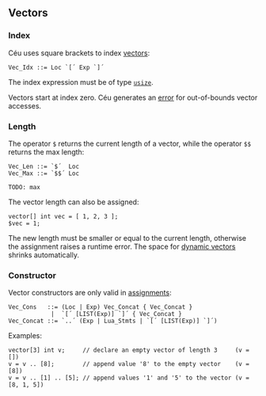## Vectors

### Index

Céu uses square brackets to index [vectors](#Vectors):

```
Vec_Idx ::= Loc `[´ Exp `]´
```

The index expression must be of type [`usize`](../types/#primitives).

Vectors start at index zero.
Céu generates an [error](#TODO) for out-of-bounds vector accesses.

### Length

The operator `$` returns the current length of a vector, while the operator
`$$` returns the max length:

```
Vec_Len ::= `$´  Loc
Vec_Max ::= `$$´ Loc
```

`TODO: max`

The vector length can also be assigned:

```ceu
vector[] int vec = [ 1, 2, 3 ];
$vec = 1;
```

The new length must be smaller or equal to the current length, otherwise the
assignment raises a runtime error.
The space for [dynamic vectors](../statements/#dimension) shrinks automatically.

### Constructor

Vector constructors are only valid in [assignments](../statements/#assignments):

```ceu
Vec_Cons   ::= (Loc | Exp) Vec_Concat { Vec_Concat }
            |  `[´ [LIST(Exp)] `]´ { Vec_Concat }
Vec_Concat ::= `..´ (Exp | Lua_Stmts | `[´ [LIST(Exp)] `]´)
```

Examples:

```ceu
vector[3] int v;     // declare an empty vector of length 3     (v = [])
v = v .. [8];        // append value '8' to the empty vector    (v = [8])
v = v .. [1] .. [5]; // append values '1' and '5' to the vector (v = [8, 1, 5])
```
